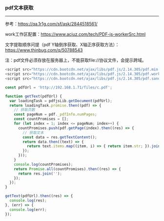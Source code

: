 ### pdf文本获取

---

参考：https://qa.1r1g.com/sf/ask/2844518561/

work工作区配置：https://www.aciuz.com/tech/PDF-js-workerSrc.html

文字提取顺序问提（pdf Y轴倒序获取、X轴正序获取方法）：https://www.thinbug.com/q/50788543



注：pdf文件必须存放在服务器上，不能获取file://协议文件，会提示跨域。

```js
<script src="https://cdn.bootcdn.net/ajax/libs/pdf.js/2.14.305/pdf.min.js"></script>
<script src="https://cdn.bootcdn.net/ajax/libs/pdf.js/2.14.305/pdf.worker.min.js"></script>
<script src="https://cdn.bootcdn.net/ajax/libs/pdf.js/2.14.305/pdf.sandbox.min.js"></script>

const pdfUrl = 'http://192.168.1.71/files/c.pdf';

function getText(pdfUrl) {
  var loadingTask = pdfjsLib.getDocument(pdfUrl);
  return loadingTask.promise.then((pdf) => {
    // 获取页数
    const pageNum = pdf._pdfInfo.numPages;
    const countPromises = [];
    for (let index = 1; index <= pageNum; index++) {
      countPromises.push(pdf.getPage(index).then((res) => {
        // 获取文本
        const data = res.getTextContent();
        return data.then((text) => {
          return text.items.map((item, i) => { return item.str; }).join(``);
        });
      }));
    }
    console.log(countPromises);
    return Promise.all(countPromises).then((res) => {
      return res.join('');
    });
  });
}

getText(pdfUrl).then((res) => {
  console.log(res);
}, (err) => {
  console.log(err);
});
```

